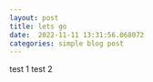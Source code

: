 ```yaml
--- 
layout: post 
title: lets go  
date:  2022-11-11 13:31:56.068072 
categories: simple blog post 
--- 
```


test 1 test 2

